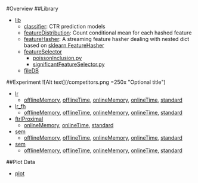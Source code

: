 #Overview
##Library
* [lib](./lib)  
    * [classifier](./lib/classifier): CTR prediction models
    * [featureDistribution](./lib/featureDistribution): Count conditional mean for each hashed feature 
    * [featureHasher](./lib/featureHasher): A streaming feature hasher dealing with nested dict based on [sklearn FeatureHasher](http://scikit-learn.org/stable/modules/generated/sklearn.feature_extraction.FeatureHasher.html)
    * [featureSelector](./lib/featureSelector)
        * [poissonInclusion.py](./lib/featureSelector/poissonInclusion.py)
        * [significantFeatureSelector.py](./lib/featureSelector/significantFeatureSelector.py)
    * [fileDB](./lib/fileDB)

##Experiment
![Alt text](/competitors.png =250x "Optional title")
* [lr](./lr)
    * [offlineMemory](./lr/offlineMemory), [offlineTime](./lr/offlineTime), [onlineMemory](./lr/onlineMemory), [onlineTime](./lr/onlineTime), [standard](./lr/standard)
* [lr_fh](./lr_fh)
    * [offlineMemory](./lr_fh/offlineMemory), [offlineTime](./lr_fh/offlineTime), [onlineMemory](./lr_fh/onlineMemory), [onlineTime](./lr_fh/onlineTime), [standard](./lr_fh/standard)
* [ftrlProximal](./ftrlProximal)
    * [onlineMemory](./ftrlProximal/onlineMemory), [onlineTime](./ftrlProximal/onlineTime), [standard](./ftrlProximal/standard)
* [sem](./sem)
    * [offlineMemory](./sem/offlineMemory), [offlineTime](./sem/offlineTime), [onlineMemory](./sem/onlineMemory), [onlineTime](./sem/onlineTime), [standard](./sem/standard)
* [sem](./ssem)
    * [offlineMemory](./ssem/offlineMemory), [offlineTime](./ssem/offlineTime), [onlineMemory](./ssem/onlineMemory), [onlineTime](./ssem/onlineTime), [standard](./ssem/standard)

##Plot Data
* [plot](./plot)
